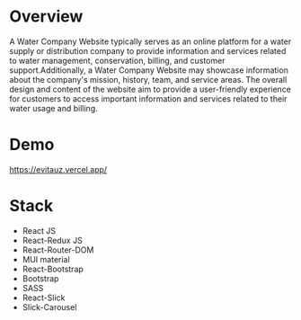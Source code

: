 # Overview

A Water Company Website typically serves as an online platform for a water supply or distribution company to provide information and services related to water management, conservation, billing, and customer support.Additionally, a Water Company Website may showcase information about the company's mission, history, team, and service areas. The overall design and content of the website aim to provide a user-friendly experience for customers to access important information and services related to their water usage and billing.

# Demo
https://evitauz.vercel.app/

# Stack

- React JS
- React-Redux JS
- React-Router-DOM
- MUI material
- React-Bootstrap
- Bootstrap
- SASS
- React-Slick
- Slick-Carousel
